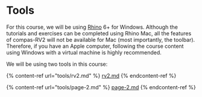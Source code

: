 # Tools

For this course, we will be using [Rhino](https://www.rhino3d.com) 6+ for Windows. Although the tutorials and exercises can be completed using Rhino Mac, all the features of compas-RV2 will not be available for Mac (most importantly, the toolbar). Therefore, if you have an Apple computer, following the course content using Windows with a virtual machine is highly recommended.

We will be using two tools in this course:

{% content-ref url="tools/rv2.md" %}
[rv2.md](tools/rv2.md)
{% endcontent-ref %}

{% content-ref url="tools/page-2.md" %}
[page-2.md](tools/page-2.md)
{% endcontent-ref %}

